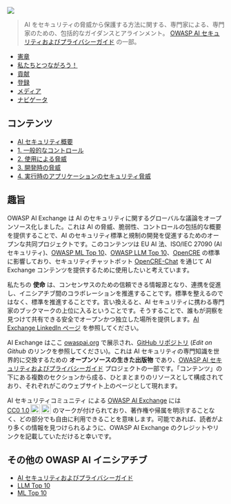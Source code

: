 ---
---

<img src="https://github.com/OWASP/www-project-ai-security-and-privacy-guide/blob/main/assets/images/aixlogosml.jpg?raw=true"> <!-- {{< image-centered src="/images/aixlogosml.jpg" alt="OWASP AI Exchange Logo" >}} -->

> AI をセキュリティの脅威から保護する方法に関する、専門家による、専門家のための、包括的なガイダンスとアラインメント。 [OWASP AI セキュリティおよびプライバシーガイド](https://owasp.org/www-project-ai-security-and-privacy-guide/) の一部。

<!-- {{< spacer height="40" >}} -->

<!-- {{< cards >}} -->
- [憲章](charter.md)    <!-- {{< small-card link="/charter" title="憲章" icon="document-text" >}} -->
- [私たちとつながろう！](connect.md)    <!-- {{< small-card link="/connect" title="私たちとつながろう！" icon="chat" >}} -->
- [貢献](contribute.md)    <!-- {{< small-card link="/contribute" title="貢献" icon="star" >}} -->
- [登録](https://forms.gle/XwEEK52y4iZQChuJ6)    <!-- {{< small-card link="https://forms.gle/XwEEK52y4iZQChuJ6" title="登録" icon="login" >}} -->
- [メディア](media.md)    <!-- {{< small-card link="/media" title="メディア" icon="speakerphone" >}} -->
- [ナビゲータ](https://github.com/OWASP/www-project-ai-security-and-privacy-guide/raw/main/assets/images/owaspaioverviewpdfv3.pdf)    <!-- {{< small-card link="https://github.com/OWASP/www-project-ai-security-and-privacy-guide/raw/main/assets/images/owaspaioverviewpdfv3.pdf" title="ナビゲータ" icon="document-download">}} -->
<!-- {{< /cards >}} -->

## コンテンツ

<!-- {{< cards >}} -->
- [AI セキュリティ概要](docs/ai_security_overview.md)    <!-- {{< small-card link="/docs/ai_security_overview/" title="AI セキュリティ概要">}} -->
- [1. 一般的なコントロール](docs/1_general_controls.md)    <!-- {{< small-card link="/docs/1_general_controls/" title="1. 一般的なコントロール">}} -->
- [2. 使用による脅威](docs/2_threats_through_use.md)    <!-- {{< small-card link="/docs/2_threats_through_use/" title="2. 使用による脅威">}} -->
- [3. 開発時の脅威](docs/3_development_time_threats.md)    <!-- {{< small-card link="/docs/3_development_time_threats/" title="3. 開発時の脅威">}} -->
- [4. 実行時のアプリケーションのセキュリティ脅威](docs/4_runtime_application_security_threats.md)    <!-- {{< small-card link="/docs/4_runtime_application_security_threats/" title="4. 実行時のアプリケーションのセキュリティ脅威">}} -->
<!-- {{< /cards >}} -->

## 趣旨

OWASP AI Exchange は AI のセキュリティに関するグローバルな議論をオープンソース化しました。これは AI の脅威、脆弱性、コントロールの包括的な概要を提供することで、AI のセキュリティ標準と規制の開発を促進するためのオープンな共同プロジェクトです。このコンテンツは EU AI 法、ISO/IEC 27090 (AI セキュリティ)、[OWASP ML Top 10](https://mltop10.info/)、[OWASP LLM Top 10](https://llmtop10.com/)、[OpenCRE](https://opencre.org) の標準に影響しており、セキュリティチャットボット [OpenCRE-Chat](https://opencre.org/chatbot) を通じて AI Exchange コンテンツを提供するために使用したいと考えています。

私たちの **使命** は、コンセンサスのための信頼できる情報源となり、連携を促進し、イニシアチブ間のコラボレーションを推進することです。標準を整えるのではなく、標準を推進することです。言い換えると、AI セキュリティに携わる専門家のブックマークの上位に入るということです。そうすることで、誰もが洞察を見つけて共有できる安全でオープンかつ独立した場所を提供します。[AI Exchange LinkedIn ページ](https://www.linkedin.com/company/owasp-ai-exchange/) を参照してください。

AI Exchange はここ [owaspai.org](https://owaspai.org) で展示され、[GitHub リポジトリ](https://github.com/OWASP/www-project-ai-security-and-privacy-guide/tree/main/content/ai_exchange/content) (_Edit on Github_ のリンクを参照してください)。これは AI セキュリティの専門知識を世界的に交換するための **オープンソースの生きた出版物** であり、[OWASP AI セキュリティおよびプライバシーガイド](https://owasp.org/www-project-ai-security-and-privacy-guide/) プロジェクトの一部です。「コンテンツ」の下にある複数のセクションから成る、ひとまとまりのリソースとして構成されており、それぞれがこのウェブサイト上のページとして現れます。

<p xmlns:cc="http://creativecommons.org/ns#" xmlns:dct="http://purl.org/dc/terms/"><span property="cc:attributionName">AI セキュリティコミュニティ</span> による <a property="dct:title" rel="cc:attributionURL" href="https://owaspai.org">OWASP AI Exchange</a> には <a href="http://creativecommons.org/publicdomain/zero/1.0?ref=chooser-v1" target="_blank" rel="license noopener noreferrer" style="display:inline-block;">CC0 1.0<img style="height:22px!important;margin-left:3px;vertical-align:text-bottom;" src="https://mirrors.creativecommons.org/presskit/icons/cc.svg?ref=chooser-v1"><img style="height:22px!important;margin-left:3px;vertical-align:text-bottom;" src="https://mirrors.creativecommons.org/presskit/icons/zero.svg?ref=chooser-v1"></a> のマークが付けられており、著作権や帰属を明示することなく、どの部分でも自由に利用できることを意味します。可能であれば、読者がより多くの情報を見つけられるように、OWASP AI Exchange のクレジットやリンクを記載していただけると幸いです。</p>


## その他の OWASP AI イニシアチブ

<!-- {{< cards >}} -->
- [AI セキュリティおよびプライバシーガイド](https://owasp.org/www-project-ai-security-and-privacy-guide/)    <!-- {{< small-card link="https://owasp.org/www-project-ai-security-and-privacy-guide/" title="AI セキュリティおよびプライバシーガイド" icon="lock-closed" >}} -->
- [LLM Top 10](https://llmtop10.com/)    <!-- {{< small-card link="https://llmtop10.com/" title="LLM Top 10" icon="brain" >}} -->
- [ML Top 10](https://mltop10.info/)    <!-- {{< small-card link="https://mltop10.info/" title="ML Top 10" icon="machinelearning" >}} -->
<!-- {{< /cards >}} -->
